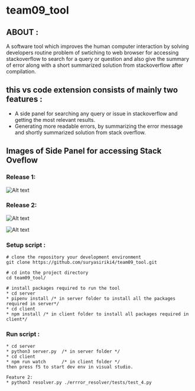 # team09_tool

## ABOUT :
A software tool which improves the human computer interaction by solving developers routine problem of swtiching to web browser for accessing stackoverflow to search for a query or question and also give the summary of error along with a short summarized solution from stackoverflow after compilation.

## this vs code extension consists of mainly two features :
* A side panel for searching any query or issue in stackoverflow and getting the most relevant results.
* Generating more readable errors, by summarizing the error message and shortly summarized solution from stack overflow.

## Images of Side Panel for accessing Stack Oveflow
### Release 1:
![Alt text](./images/release_1.gif?raw=true "Side Panel in vscode extension")

### Release 2:
![Alt text](./images/release_21.gif?raw=true "Giving readable, summarized error messages")

![Alt text](./images/release_22.gif?raw=true "stackoverflow solutions for the errors")

### Setup script :
```console
# clone the repository your development environment
git clone https://github.com/suryasiriki4/team09_tool.git

# cd into the project directory
cd team09_tool/

# install packages required to run the tool
* cd server
* pipenv install /* in server folder to install all the packages required in server*/
* cd client
* npm install /* in client folder to install all packages required in client*/
``` 

### Run script :
```console
* cd server
* python3 server.py  /* in server folder */
* cd client
* npm run watch      /* in client folder */
then press f5 to start dev env in visual studio.
``` 
```console
Feature 2:
* python3 resolver.py ./errror_resolver/tests/test_4.py
``` 
